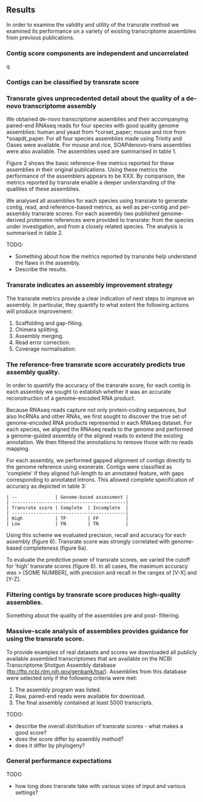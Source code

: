 ## Results

In order to examine the validity and utility of the transrate method we examined its performance on a variety of existing transcriptome assemblies from previous publications.

### Contig score components are independent and uncorrelated

q

### Contigs can be classified by transrate score

### Transrate gives unprecedented detail about the quality of a de-novo transcriptome assembly

We obtained de-novo transcriptome assemblies and their accompanying paired-end RNAseq reads for four species with good quality genome assemblies: human and yeast from *corset_paper; mouse and rice from *soapdt_paper. For all four species assemblies made using Trinity and Oases were available. For mouse and rice, SOAPdenovo-trans assemblies were also available. The assemblies used are summarised in table 1.

Figure 2 shows the basic reference-free metrics reported for these assemblies in their original publications. Using these metrics the performance of the assemblers appears to be XXX. By comparison, the metrics reported by transrate enable a deeper understanding of the qualities of these assemblies.

We analysed all assemblies for each species using transrate to generate contig, read, and reference-based metrics, as well as per-contig and per-assembly transrate scores. For each assembly two published genome-derived proterome references were provided to transrate: from the species under investigation, and from a closely related species. The analysis is summarised in table 2.

TODO:

- Something about how the metrics reported by transrate help understand the flaws in the assembly.
- Describe the results.

### Transrate indicates an assembly improvement strategy

The transrate metrics provide a clear indication of next steps to improve an assembly. In particular, they quantify to what extent the following actions will produce improvement:

1. Scaffolding and gap-filling.
2. Chimera splitting.
3. Assembly merging.
4. Read error correction.
5. Coverage normalisation.

### The reference-free transrate score accurately predicts true assembly quality.

In order to quantify the accuracy of the transrate score, for each contig in each assembly we sought to establish whether it was an accurate reconstruction of a genome-encoded RNA product.

Because RNAseq reads capture not only protein-coding sequences, but also lncRNAs and other RNAs, we first sought to discover the true set of genome-encoded RNA products represented in each RNAseq dataset. For each species, we aligned the RNAseq reads to the genome and performed a genome-guided assembly of the aligned reads to extend the existing annotation. We then filtered the annotations to remove those with no reads mapping.

For each assembly, we performed gapped alignment of contigs directly to the genome reference using exonerate. Contigs were classified as 'complete' if they aligned full-length to an annotated feature, with gaps corresponding to annotated introns. This allowed complete specification of accuracy as depicted in table 3:

```
| --              | Genome-based assessment |
| ------------------------------------------|
| Transrate score | Complete  | Incomplete  |
| ------------------------------------------|
| High            | TP        | FP          |
| Low             | FN        | TN          |
```

Using this scheme we evaluated precision, recall and accuracy for each assembly (figure 6). Transrate score was strongly correlated with genome-based completeness (figure 6a).

To evaluate the predictive power of transrate scores, we varied the cutoff for 'high' transrate scores (figure 6). In all cases, the maximum accuracy was > [SOME NUMBER], with precision and recall in the ranges of [V-X] and [Y-Z].

### Filtering contigs by transrate score produces high-quality assemblies.

Something about the quality of the assemblies pre and post- filtering.

### Massive-scale analysis of assemblies provides guidance for using the transrate score.

To provide examples of real datasets and scores we downloaded all publicly available assembled transcriptomes that are available on the NCBI Transcriptome Shotgun Assembly database (ftp://ftp.ncbi.nlm.nih.gov/genbank/tsa/). Assemblies from this database were selected only if the following criteria were met:

1. The assembly program was listed.
2. Raw, paired-end reads were available for download.
3. The final assembly contained at least 5000 transcripts.

TODO:

- describe the overall distribution of transrate scores - what makes a good score?
- does the score differ by assembly method?
- does it differ by phylogeny?

### General performance expectations

TODO

- how long does transrate take with various sizes of input and various settings?
